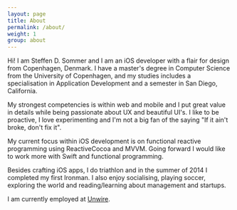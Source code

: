 ```yaml
---
layout: page
title: About
permalink: /about/
weight: 1
group: about
---
```


Hi! I am Steffen D. Sommer and I am an iOS developer with a flair for design from Copenhagen, Denmark. I have a master's degree in Computer Science from the University of Copenhagen, and my studies includes a specialisation in Application Development and a semester in San Diego, California.

My strongest competencies is within web and mobile and I put great value in details while being passionate about UX and beautiful UI's. I like to be proactive, I love experimenting and I'm not a big fan of the saying "If it ain't broke, don't fix it".

My current focus within iOS development is on functional reactive programming using ReactiveCocoa and MVVM. Going forward I would like to work more with Swift and functional programming.

Besides crafting iOS apps, I do triathlon and in the summer of 2014 I completed my first Ironman. I also enjoy socialising, playing soccer, exploring the world and reading/learning about management and startups.

I am currently employed at [Unwire](http://unwire.com).